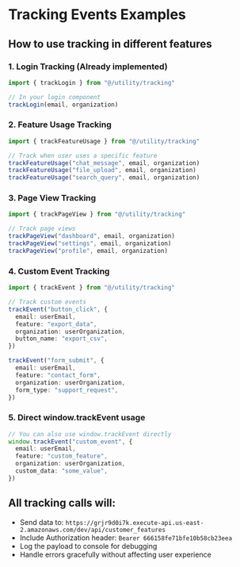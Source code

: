 # Tracking Events Examples

## How to use tracking in different features

### 1. Login Tracking (Already implemented)

```typescript
import { trackLogin } from "@/utility/tracking"

// In your login component
trackLogin(email, organization)
```

### 2. Feature Usage Tracking

```typescript
import { trackFeatureUsage } from "@/utility/tracking"

// Track when user uses a specific feature
trackFeatureUsage("chat_message", email, organization)
trackFeatureUsage("file_upload", email, organization)
trackFeatureUsage("search_query", email, organization)
```

### 3. Page View Tracking

```typescript
import { trackPageView } from "@/utility/tracking"

// Track page views
trackPageView("dashboard", email, organization)
trackPageView("settings", email, organization)
trackPageView("profile", email, organization)
```

### 4. Custom Event Tracking

```typescript
import { trackEvent } from "@/utility/tracking"

// Track custom events
trackEvent("button_click", {
  email: userEmail,
  feature: "export_data",
  organization: userOrganization,
  button_name: "export_csv",
})

trackEvent("form_submit", {
  email: userEmail,
  feature: "contact_form",
  organization: userOrganization,
  form_type: "support_request",
})
```

### 5. Direct window.trackEvent usage

```typescript
// You can also use window.trackEvent directly
window.trackEvent("custom_event", {
  email: userEmail,
  feature: "custom_feature",
  organization: userOrganization,
  custom_data: "some_value",
})
```

## All tracking calls will:

- Send data to: `https://grjr9d0i7k.execute-api.us-east-2.amazonaws.com/dev/api/customer_features`
- Include Authorization header: `Bearer 666158fe71bfe10b58cb23eea`
- Log the payload to console for debugging
- Handle errors gracefully without affecting user experience
